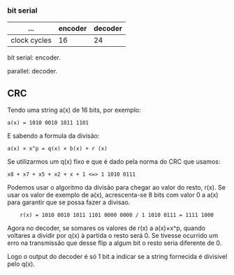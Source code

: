 ### bit serial

|...| encoder | decoder|
|---|---|---|
clock cycles | 16 | 24|

bit serial: encoder.

parallel: decoder.




## CRC

Tendo uma string a(x) de 16 bits, por exemplo:

```
a(x) = 1010 0010 1011 1101

```   

E sabendo a formula da divisão:

```
a(x) × x^p = q(x) × b(x) + r (x)

```

Se utilizarmos um q(x) fixo e que é dado pela norma do CRC que usamos:

```
x8 + x7 + x5 + x2 + x + 1 <=> 1 1010 0111
```

Podemos usar o algoritmo da divisão para chegar ao valor do resto, r(x).
Se usar os valor de exemplo de a(x), acrescenta-se 8 bits com valor 0 a a(x) para garantir que se possa fazer a divisao.

```
    r(x) = 1010 0010 1011 1101 0000 0000 / 1 1010 0111 = 1111 1000
```

Agora no decoder, se somares os valores de r(x) a a(x)×x^p, quando voltares a dividir por q(x) à partida o resto será 0. Se tivesse ocurrido um erro na transmissão que desse flip a algum bit o resto seria diferente de 0.

Logo o output do decoder é só 1 bit a indicar se a string fornecida é divisivel pelo q(x).